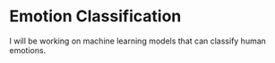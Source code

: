 # Emotion Classification

I will be working on machine learning models that can classify human emotions.
